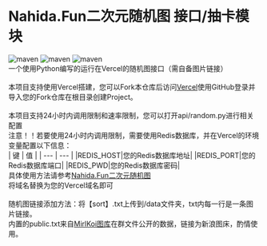 # Nahida.Fun二次元随机图 接口/抽卡模块
![maven](https://img.shields.io/badge/Python-blue)
![maven](https://img.shields.io/badge/Vercel-black)
![maven](https://img.shields.io/badge/Nahida.Fun-green)<br>
一个使用Python编写的运行在Vercel的随机图接口（需自备图片链接）<br>
<br>
本项目支持使用Vercel搭建，您可以Fork本仓库后访问[Vercel](https://vercel.com)使用GitHub登录并导入您的Fork仓库在根目录创建Project。<br>
<br>
本项目支持24小时内调用限制和速率限制，您可以打开api/random.py进行相关配置<br>
注意！！若要使用24小时内调用限制，需要使用Redis数据库，并在Vercel的环境变量配置以下信息：<br>
| 键 | 值 |
| --- | --- |
|REDIS_HOST|您的Redis数据库地址|
|REDIS_PORT|您的Redis数据库端口|
|REDIS_PWD|您的Redis数据库密码|
<br>
具体使用方法请参考[Nahida.Fun二次元随机图](https://imgapi.nahida.fun/help)<br>
将域名替换为您的Vercel域名即可<br>
<br>
随机图链接添加方法：将【sort】.txt上传到/data文件夹，txt内每一行是一条图片链接。<br>
内置的public.txt来自[MirlKoi图库](https://iw233.cn)在群文件公开的数据，链接为新浪图床，酌情使用。
